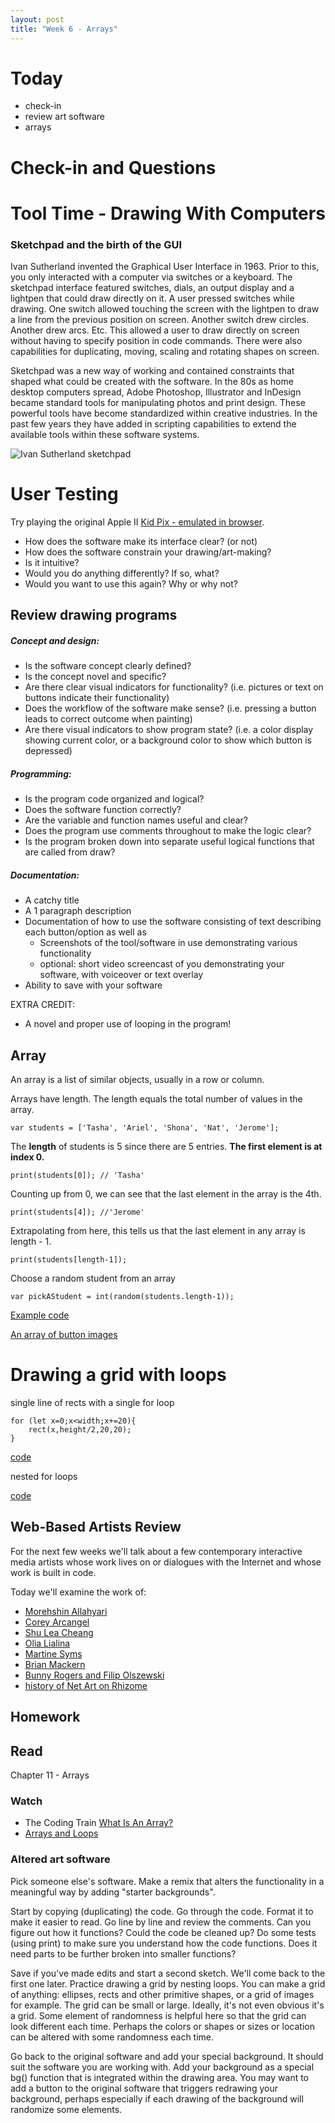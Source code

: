 ```yaml
---
layout: post
title: "Week 6 - Arrays"
---
```


# Today

- check-in
- review art software
- arrays

# Check-in and Questions

# Tool Time - Drawing With Computers

### Sketchpad and the birth of the GUI

Ivan Sutherland invented the Graphical User Interface in 1963. Prior to this, you only interacted with a computer via switches or a keyboard. The sketchpad interface featured switches, dials, an output display and a lightpen that could draw directly on it. A user pressed switches while drawing. One switch allowed touching the screen with the lightpen to draw a line from the previous position on screen. Another switch drew circles. Another drew arcs. Etc. This allowed a user to draw directly on screen without having to specify position in code commands. There were also capabilities for duplicating, moving, scaling and rotating shapes on screen.

Sketchpad was a new way of working and contained constraints that shaped what could be created with the software. In the 80s as home desktop computers spread, Adobe Photoshop, Illustrator and InDesign became standard tools for manipulating photos and print design. These powerful tools have become standardized within creative industries. In the past few years they have added in scripting capabilities to extend the available tools within these software systems.

![Ivan Sutherland sketchpad](https://bimaplus.org/wp-content/uploads/2018/12/ImageToNews_Sketchpad-01.png)

# User Testing

Try playing the original Apple II [Kid Pix - emulated in browser](https://archive.org/details/KID_PIX_DOS).

- How does the software make its interface clear? (or not)
- How does the software constrain your drawing/art-making?
- Is it intuitive?
- Would you do anything differently? If so, what?
- Would you want to use this again? Why or why not?

## Review drawing programs

##### Concept and design:
- Is the software concept clearly defined?
- Is the concept novel and specific?
- Are there clear visual indicators for functionality? (i.e. pictures or text on buttons indicate their functionality)
- Does the workflow of the software make sense? (i.e. pressing a button leads to correct outcome when painting)
- Are there visual indicators to show program state? (i.e. a color display showing current color, or a background color to show which button is depressed)

##### Programming:
- Is the program code organized and logical?
- Does the software function correctly?
- Are the variable and function names useful and clear?
- Does the program use comments throughout to make the logic clear?
- Is the program broken down into separate useful logical functions that are called from draw?

##### Documentation:

- A catchy title
- A 1 paragraph description
- Documentation of how to use the software consisting of text describing each button/option as well as
  - Screenshots of the tool/software in use demonstrating various functionality
  - optional: short video screencast of you demonstrating your software, with voiceover or text overlay
- Ability to save with your software

EXTRA CREDIT:
- A novel and proper use of looping in the program!

## Array 

An array is a list of similar objects, usually in a row or column.

Arrays have length. The length equals the total number of values in the array.

```
var students = ['Tasha', 'Ariel', 'Shona', 'Nat', 'Jerome'];
```

The **length** of students is 5 since there are 5 entries. **The first element is at index 0.**

```print(students[0]); // 'Tasha'```

Counting up from 0, we can see that the last element in the array is the 4th.

```print(students[4]); //'Jerome'```

Extrapolating from here, this tells us that the last element in any array is length - 1.

```
print(students[length-1]);
```

Choose a random student from an array

```
var pickAStudent = int(random(students.length-1));
```

[Example code](https://editor.p5js.org/2sman/sketches/SUUlWhE9n)

[An array of button images](https://editor.p5js.org/2sman/sketches/jmO0KwSD-)

# Drawing a grid with loops

single line of rects with a single for loop

```
for (let x=0;x<width;x+=20){
    rect(x,height/2,20,20);
}
```

[code](https://editor.p5js.org/2sman/sketches/Rx5053gin)

nested for loops

[code](https://editor.p5js.org/2sman/sketches/XdV_uJonn)


## Web-Based Artists Review

For the next few weeks we'll talk about a few contemporary interactive media artists whose work lives on or dialogues with the Internet and whose work is built in code. 

Today we'll examine the work of:

- [Morehshin Allahyari](http://www.morehshin.com/)
- [Corey Arcangel](http://www.coryarcangel.com/)
- [Shu Lea Cheang](http://mauvaiscontact.info/)
- [Olia Lialina](http://art.teleportacia.org/)
- [Martine Syms](https://martinesy.ms/)  
- [Brian Mackern](http://bri.uy/)
- [Bunny Rogers and Filip Olszewski](https://rhizome.org/editorial/2019/feb/14/an-ice-palace-in-queens/)
- [history of Net Art on Rhizome](https://anthology.rhizome.org/)

## Homework


## Read

Chapter 11 - Arrays

### Watch
- The Coding Train [What Is An Array?](https://www.youtube.com/watch?v=VIQoUghHSxU)
- [Arrays and Loops](https://www.youtube.com/watch?v=RXWO3mFuW-I)


### Altered art software

Pick someone else's software. Make a remix that alters the functionality in a meaningful way by adding "starter backgrounds".

Start by copying (duplicating) the code. Go through the code. Format it to make it easier to read. Go line by line and review the comments. Can you figure out how it functions? Could the code be cleaned up? Do some tests (using print) to make sure you understand how the code functions. Does it need parts to be further broken into smaller functions?

Save if you've made edits and start a second sketch. We'll come back to the first one later. Practice drawing a grid by nesting loops. You can make a grid of anything: ellipses, rects and other primitive shapes, or a grid of images for example. The grid can be small or large. Ideally, it's not even obvious it's a grid. Some element of randomness is helpful here so that the grid can look different each time. Perhaps the colors or shapes or sizes or location can be altered with some randomness each time.

Go back to the original software and add your special background. It should suit the software you are working with. Add your background as a special bg() function that is integrated within the drawing area. You may want to add a button to the original software that triggers redrawing your background, perhaps especially if each drawing of the background will randomize some elements. 


